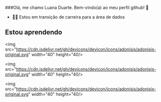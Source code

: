 ###Olá, me chamo Luana Duarte. Bem-vindo(a) ao meu perfil github! 🤟

- 👩‍💻 Estou em transição de carreira para a área de dados

## Estou aprendendo

<img src="https://cdn.jsdelivr.net/gh/devicons/devicon/icons/adonisjs/adonisjs-original.svg" width="40" height="40/>

<img src="https://cdn.jsdelivr.net/gh/devicons/devicon/icons/adonisjs/adonisjs-original.svg" width="40" height="40/>

<img src="https://cdn.jsdelivr.net/gh/devicons/devicon/icons/adonisjs/adonisjs-original.svg" width="40" height="40/>
          
          
          
